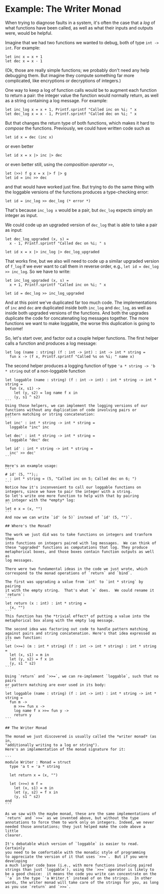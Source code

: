 # Example: The Writer Monad

When trying to diagnose faults in a system, it's often the case
that a *log* of what functions have been called, as well as what their
inputs and outputs were, would be helpful.

Imagine that we had two functions we wanted to debug,
both of type `int -> int`.  For example:
```
let inc x = x + 1
let dec x = x - 1
```
(Ok, those are really simple functions; we probably don't need any help
debugging them.  But imagine they compute something far more
complicated, like encryptions or decryptions of integers.)

One way to keep a log of function calls would be to augment
each function to return a pair:  the integer value the function
would normally return, as well as a string containing a log
message.  For example:
```
let inc_log x = x + 1, Printf.sprintf "Called inc on %i; " x
let dec_log x = x - 1, Printf.sprintf "Called dec on %i; " x
```

But that changes the return type of both functions, which makes
it hard to *compose* the functions.  Previously, we could
have written code such as
```
let id x = dec (inc x)
```
or even better
```
let id x = x |> inc |> dec
```
or even better still, using the *composition operator* `>>`,
```
let (>>) f g x = x |> f |> g
let id = inc >> dec
```
and that would have worked just fine.  But trying to do the same
thing with the loggable versions of the functions produces
a type-checking error:
```
let id = inc_log >> dec_log (* error *)
```
That's because `inc_log x` would be a pair, but `dec_log` expects simply
an integer as input.

We could code up an upgraded version of `dec_log` that is able to 
take a pair as input:
```
let dec_log_upgraded (x, s) =
  x - 1, Printf.sprintf "Called dec on %i; " s
  
let id x = x |> inc_log |> dec_log_upgraded
```

That works fine, but we also will need to code up a similar
upgraded version of `f_log` if we ever want to call them
in reverse order, e.g., `let id = dec_log >> inc_log`.
So we have to write:
```
let inc_log_upgraded (x, s) =
  x + 1, Printf.sprintf "Called inc on %i; " x
  
let id = dec_log >> inc_log_upgraded
```

And at this point we've duplicated far too much code.  The
implementations of `inc` and `dec` are duplicated inside
both `inc_log` and `dec_log`, as well as inside both upgraded
versions of the functions.  And both the upgrades duplicate
the code for concatenating log messages together.  The
more functions we want to make loggable, the worse
this duplication is going to become!

So, let's start over, and factor out a couple helper functions.
The first helper calls a function and produces a log message:
```
let log (name : string) (f : int -> int) : int -> int * string = 
  fun x -> (f x, Printf.sprintf "Called %s on %i; " name x)
```
The second helper produces a logging function
of type `'a * string -> 'b * string` out of a non-loggable function

````
let loggable (name : string) (f : int -> int) : int * string -> int * string =
  fun (x, s1) ->
    let (y, s2) = log name f x in
    (y, s1 ^ s2)
```
Using those helpers, we can implement the logging versions of our
functions without any duplication of code involving pairs or
pattern matching or string concatenation:
```
let inc' : int * string -> int * string = 
  loggable "inc" inc

let dec' : int * string -> int * string = 
  loggable "dec" dec

let id' : int * string -> int * string = 
  inc' >> dec'
```

Here's an example usage:
```
# id' (5, "");;
- : int * string = (5, "Called inc on 5; Called dec on 6; ")
```
Notice how it's inconvenient to call our loggable functions on
integers, since we have to pair the integer with a string.
So let's write one more function to help with that by pairing
an integer with the *empty* log:
```
let e x = (x, "")
```
And now we can write `id' (e 5)` instead of `id' (5, "")`.

## Where's the Monad?

The work we just did was to take functions on integers and tranform them
into functions on integers paired with log messages.  We can think of
these "upgraded" functions as computations that log. They produce
metaphorical boxes, and those boxes contain function outputs as well as
log messages.

There were two fundamental ideas in the code we just wrote, which
correspond to the monad operations of `return` and `bind`.

The first was upgrading a value from `int` to `int * string` by pairing
it with the empty string.  That's what `e` does.  We could rename it
`return`:
```
let return (x : int) : int * string =
  (x, "")
```
This function has the *trivial effect* of putting a value into the 
metaphorical box along with the empty log message.

The second idea was factoring out code to handle pattern matching
against pairs and string concatenation. Here's that idea expressed as
its own function:
```
let (>>=) (m : int * string) (f : int -> int * string) : int * string =
  let (x, s1) = m in
  let (y, s2) = f x in
  (y, s1 ^ s2)
```

Using `return` and `>>=`, we can re-implement `loggable`, such that no pairs
or pattern matching are ever used in its body:
```
let loggable (name : string) (f : int -> int) : int * string -> int * string =
  fun m -> 
    m >>= fun x ->
    log name f x >>= fun y ->
    return y
```

## The Writer Monad

The monad we just discovered is usually called the *writer monad* (as in,
"additionally writing to a log or string").
Here's an implementation of the monad signature for it:

```
module Writer : Monad = struct
  type 'a t = 'a * string

  let return x = (x, "")

  let (>>=) m f =
    let (x, s1) = m in
    let (y, s2) = f x in
    (y, s1 ^ s2)
end 
```

As we saw with the maybe monad, these are the same implementations of
`return` and `>>=` as we invented above, but without the type
annotations to force them to work only on integers. Indeed, we never
needed those annotations; they just helped make the code above a little
clearer.

It's debatable which version of `loggable` is easier to read.  Certainly
you need to be comfortable with the monadic style of programming
to appreciate the version of it that uses `>>=`.  But if you were developing
a much larger code base (i.e., with more functions involving paired
strings than just `loggable`), using the `>>=` operator is likely to
be a good choice:  it means the code you write can concentrate on the
`'a` in the type `'a Writer.t` instead of on the strings.  In other
words, the writer monad will take care of the strings for you, as long
as you use `return` and `>>=`.

